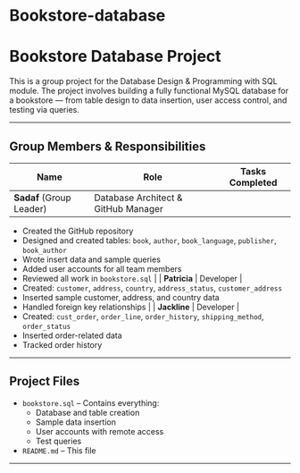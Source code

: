 # Bookstore-database

# Bookstore Database Project

This is a group project for the Database Design & Programming with SQL module. The project involves building a fully functional MySQL database for a bookstore — from table design to data insertion, user access control, and testing via queries.

---

## Group Members & Responsibilities

| Name           | Role              | Tasks Completed |
|----------------|-------------------|-----------------|
| **Sadaf** (Group Leader) | Database Architect & GitHub Manager |  
- Created the GitHub repository  
- Designed and created tables: `book`, `author`, `book_language`, `publisher`, `book_author`  
- Wrote insert data and sample queries  
- Added user accounts for all team members  
- Reviewed all work in `bookstore.sql` |
| **Patricia**   | Developer |  
- Created: `customer`, `address`, `country`, `address_status`, `customer_address`  
- Inserted sample customer, address, and country data  
- Handled foreign key relationships |
| **Jackline**   | Developer |  
- Created: `cust_order`, `order_line`, `order_history`, `shipping_method`, `order_status`  
- Inserted order-related data  
- Tracked order history 

---

## Project Files

- `bookstore.sql` – Contains everything:  
  - Database and table creation  
  - Sample data insertion  
  - User accounts with remote access  
  - Test queries
- `README.md` – This file

---
